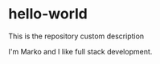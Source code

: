 # hello-world
This is the repository custom description

I'm Marko and I like full stack development.
